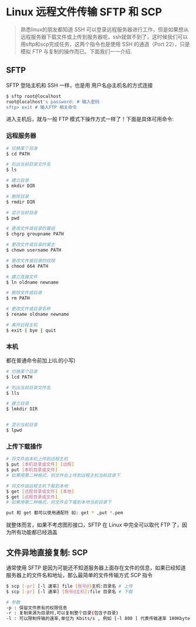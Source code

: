 # Linux 远程文件传输 SFTP 和 SCP 

> 熟悉linux的朋友都知道 SSH 可以登录远程服务器进行工作，但是如果想从远程服务器下载文件或上传到服务器呢，ssh就做不到了，这时候我们可以用sftp和scp完成任务，这两个指令也是使用 SSH 的通道（Port 22），只是模拟 FTP 与复制的操作而已。下面我们一一介绍.

## SFTP

SFTP 登陆主机和 SSH 一样，也是用 用户名@主机名的方式连接
```bash
$ sftp root@localhost
root@localhost's password: # 输入密码
sftp> exit # 输入FTP 相关命令
```

进入主机后，就与一般 FTP 模式下操作方式一样了！下面是具体可用命令:
### 远程服务器
```bash
# 切换某个目录
$ cd PATH

# 列出当前目录文件名
$ ls 

# 建立目录
$ mkdir DIR

# 删除目录
$ rmdir DIR

# 显示当前目录
$ pwd

# 更改文件或目录的属组
$ chgrp groupname PATH

# 更改文件或目录的属主
$ chown username PATH

# 更改文件或目录的权限
$ chmod 664 PATH

# 建立连接文件
$ ln oldname newname

# 删除文件或目录
$ rm PATH

# 更改文件或目录名称
$ rename oldname newname

# 离开远程主机
$ exit | bye | quit
```

### 本机
都在普通命令前加上l(L的小写)
```bash
# 切换某个目录
$ lcd PATH

# 列出当前目录文件名
$ lls 

# 建立目录
$ lmkdir DIR


# 显示当前目录
$ lpwd
```

### 上传下载操作

```bash
# 将文件由本机上传到远程主机
$ put [本机目录或文件] [远程]
$ put [本机目录或文件] 
# 如果用第二种格式，则文件会上传到远程主机当前目录下

# 将文件由远程主机下载到本地
$ get [远程目录或文件] [本地]
$ get [远程目录或文件]
# 如果用第二种格式，则文件会下载到本地当前目录下

put 和 get 都可以使用通配符 如: get * ,put *.pem
```

就整体而言，如果不考虑图形接口，SFTP 在 Linux 中完全可以取代 FTP 了，因为所有功能都已经涵盖


## 文件异地直接复制: SCP

通常使用 SFTP 是因为可能还不知道服务器上面存在文件的信息，如果已经知道服务器上的文件名和地址，那么最简单的文件传输方式 SCP 指令

```bash
$ scp [-pr] [-l 速率] file [账号@]主机:目录名 # 上传
$ scp [-pr] [-l 速率] [账号@主机]:file 目录名 # 下载

# 参数
-p : 保留文件原有的权限信息
-r : 复制来源为目录时,可以复制整个目录(包含子目录)
-l : 可以限制传输的速率,单位为 Kbits/s , 例如 [-l 800 ] 代表传输速率 100Kbytes/s
```